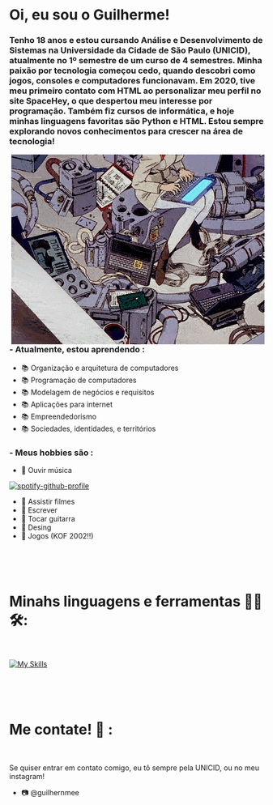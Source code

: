 # Oi, eu sou o Guilherme!

### Tenho 18 anos e estou cursando Análise e Desenvolvimento de Sistemas na Universidade da Cidade de São Paulo (UNICID), atualmente no 1º semestre de um curso de 4 semestres. Minha paixão por tecnologia começou cedo, quando descobri como jogos, consoles e computadores funcionavam. Em 2020, tive meu primeiro contato com HTML ao personalizar meu perfil no site SpaceHey, o que despertou meu interesse por programação. Também fiz cursos de informática, e hoje minhas linguagens favoritas são Python e HTML. Estou sempre explorando novos conhecimentos para crescer na área de tecnologia!


<img hight="400" width="500" alt="GIF" align="right" src="tumblr_5e2f9129ecc89fc1a9eeec549aaaa812_17dabf3b_500.gif">

### - Atualmente, estou aprendendo :
- 📚 Organização e arquitetura de computadores
- 📚 Programação de computadores
- 📚 Modelagem de negócios e requisitos
- 📚 Aplicações para internet
- 📚 Empreendedorismo
- 📚 Sociedades, identidades, e territórios

### - Meus hobbies são : 
- 🎸 Ouvir música

[![spotify-github-profile](https://spotify-github-profile.kittinanx.com/api/view?uid=31qugadz6c7p6yjy6wykyn4mtski&cover_image=true&theme=natemoo-re&show_offline=false&background_color=121212&interchange=false&bar_color=53b14f&bar_color_cover=false)](https://github.com/kittinan/spotify-github-profile)
- 🎸 Assistir filmes 
- 🎸 Escrever
- 🎸 Tocar guitarra
- 🎸 Desing
- 🎸 Jogos (KOF 2002!!)

</br>
</br>
</br>

# Minahs linguagens e ferramentas 👨‍💻 🛠:
</br>
<p align="center">

[![My Skills](https://skillicons.dev/icons?i=html,aiscript,python,discord,github,windows)](https://skillicons.dev)
</p>
</br>
</br>
</br>

# Me contate! 📩 :

<p>
 </br>


Se quiser entrar em contato comigo, eu tô sempre pela UNICID, ou no meu instagram!
- 📷 @guilhernmee
